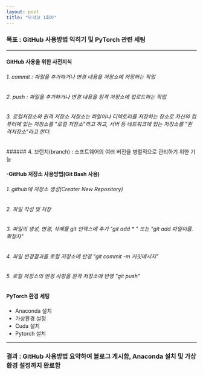 ```yaml
---
layout: post
title: "모각코 1회차"
---
```

### 목표 : GitHub 사용방법 익히기 및 PyTorch 관련 세팅

- - -


#### GitHub 사용을 위한 사전지식
###### 1. commit : 파일을 추가하거나 변경 내용을 저장소에 저장하는 작업
###### 2. push : 파일을 추가하거나 변경 내용을 원격 저장소에 업로드하는 작업
<h6> 3. 로컬저장소와 원격 저장소
저장소는 파일이나 디렉토리를 저장하는 장소로 자신의 컴퓨터에 있는 저장소를 "로컬 저장소"라고 하고, 서버 등 네트워크에 있는 저장소를 "원격저장소"라고 한다. </h6>
###### 4. 브랜치(branch) : 소프트웨어의 여러 버전을 병렬적으로 관리하기 위한 기능


#### -GitHub 저장소 사용방법(Git Bash 사용)
###### 1. github에 저장소 생성(Creater New Repository)
###### 2. 파일 작성 및 저장
###### 3. 파일의 생성, 변경, 삭제를 git 인덱스에 추가 "git add * " 또는 "git add 파일이름.확장자"
###### 4. 파일 변경결과를 로컬 저장소에 반영 "git commit -m 커밋메시지"
###### 5. 로컬 저장소의 변경 사항을 원격 저장소에 반영 "git push"

#### PyTorch 환경 세팅
- Anaconda 설치
- 가상환경 설정
- Cuda 설치
- Pytorch 설치

- - -

### 결과 : GitHub 사용방법 요약하여 블로그 게시함, Anaconda 설치 및 가상환경 설정까지 완료함 